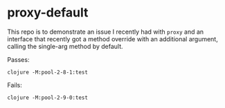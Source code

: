 # proxy-default

This repo is to demonstrate an issue I recently had with `proxy` and an interface that recently got a method override with an additional argument, calling the single-arg method by default.

Passes:

```shell
clojure -M:pool-2-8-1:test
```

Fails:

```shell
clojure -M:pool-2-9-0:test
```

